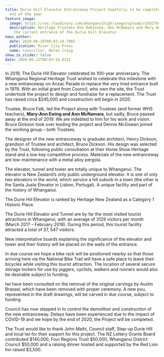 ```yaml
---
title: Durie Hill Elevator Entranceway Project hopefully to be completed by the
  end of the year
feature_image:
  image: https://res.cloudinary.com/whanganuihigh/image/upload/v1592784293/News/Mary-Ann_Ewing_and_Ann_McNamara._RCP_18.6.20.jpg
  description: Heritage Trustees Don Robinson, Ann McNamara and Mary-Ann Ewing at
    the current entrance of the Durie Hill Elevator
news_author:
  date: 2020-06-18T00:03:14.790Z
  publication: River City Press
  name: Councillor, Helen Craig
show_in_slider: false
date: 2020-06-22T00:03:14.815Z
---
```

In 2019, The Durie Hill Elevator celebrated its 100-year anniversary. The Whanganui Regional Heritage Trust wished to celebrate this milestone with a new entranceway on Anzac Parade to replace the very tired entrance built in 1976. With an initial grant from Council, who own the site, the Trust undertook the project to design and fundraise for a replacement. The Trust has raised circa $245,000 and construction will begin in 2020.

Trustee, Bruce Falk, led the Project along with Trustees (and former WHS teachers), **Mary-Ann Ewing and Ann McNamara**, but sadly, Bruce passed away at the end of 2019. We are indebted to him for his work and vision. Bruce Dickson took over leading the project and Dennis McGowan joined the working group – both Trustees.

The designer of the new entranceway is graduate architect, Henry Dickson, grandson of Trustee and architect, Bruce Dickson. His design was selected by the Trust, following public consultation at their Home Show Heritage stand and a low-key competitive process. Materials of the new entranceway are low-maintenance with a metal alloy pergola.

The elevator, tunnel and tower are totally unique to Whanganui. The elevator is New Zealand’s only public underground elevator. It is one of only two elevators in the world, which service a hill suburb in a town (the other is the Santa Justa Elevator in Lisbon, Portugal). A unique facility and part of the history of Whanganui.

The Durie Hill Elevator is ranked by Heritage New Zealand as a Category 1 Historic Place.

The Durie Hill Elevator and Tunnel are by far the most visited tourist attractions in Whanganui, with an average of 3129 visitors per month (March 2017 – February 2018). During this period, this tourist facility attracted a total of 37, 547 visitors.

New interpretative boards explaining the significance of the elevator and tower and their history will be placed on the walls of the entrance.

In due course we hope a bike rack will be positioned nearby so that those arriving here via the National Bike Trail will have a safe place to leave their bicycles while visiting this tourist attraction. The location of several secure storage lockers for use by joggers, cyclists, walkers and runners would also be desirable subject to funding.

Iwi have been consulted on the removal of the original carvings by Austin Brassel, which have been removed with proper ceremony. A new pou, represented in the draft drawings, will be carved in due course, subject to funding.

Council has now stepped in to control the demolition and construction of the new entranceway. Delays have been experienced due to the impact of COVID-19 and we hope by the end of 2020, the Project will be completed.

The Trust would like to thank John Maihi, Council staff, Step-up Durie Hill and local Iwi for their support for this project. The NZ Lottery Grants Board contributed $140,000, Four Regions Trust $50,000, Whanganui District Council $50,000 and a raising dinner hosted and supported by the Red Lion Inn raised $3,500.